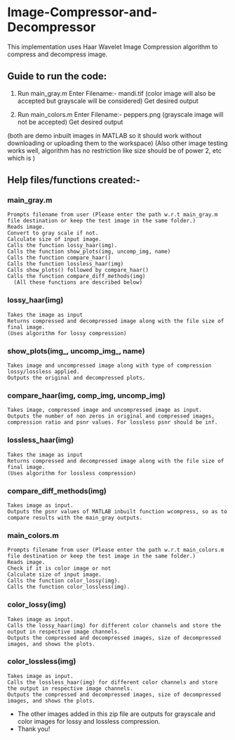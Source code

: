 # Image-Compressor-and-Decompressor
This implementation uses Haar Wavelet Image Compression algorithm to compress and decompress image.

## Guide to run the code:
1. Run main_gray.m
   Enter Filename:- mandi.tif (color image will also be accepted but grayscale will be considered)
   Get desired output

2. Run main_colors.m
   Enter Filename:- peppers.png (grayscale image will not be accepted)
   Get desired output

(both are demo inbuilt images in MATLAB so it should work without downloading or uploading them to the workspace)
(Also other image testing works well, algorithm has no restriction like size should be of power 2, etc which is )

## Help files/functions created:-

### main_gray.m
	Prompts filename from user (Please enter the path w.r.t main_gray.m file destination or keep the test image in the same folder.)
	Reads image.
	Convert to gray scale if not.
	Calculate size of input image.
	Calls the function lossy_haar(img).
	Calls the function show_plots(img, uncomp_img, name)
	Calls the function compare_haar()
	Calls the function lossless_haar(img)
	Calls show_plots() followed by compare_haar()
	Calls the function compare_diff_methods(img)
	  (All these functions are described below)

### lossy_haar(img)
	Takes the image as input
	Returns compressed and decompressed image along with the file size of final image.
	(Uses algorithm for lossy compression)

### show_plots(img_, uncomp_img_, name)
	Takes image and uncompressed image along with type of compression lossy/lossless applied.
	Outputs the original and decompressed plots.

### compare_haar(img, comp_img, uncomp_img)
	Takes image, compressed image and uncompressed image as input.
	Outputs the number of non zeros in original and compressed images, compression ratio and psnr values. For lossless psnr should be inf.

### lossless_haar(img)
	Takes the image as input
	Returns compressed and decompressed image along with the file size of final image.
	(Uses algorithm for lossless compression)

### compare_diff_methods(img)
	Takes image as input.
	Outputs the psnr values of MATLAB inbuilt function wcompress, so as to compare results with the main_gray outputs.

### main_colors.m
	Prompts filename from user (Please enter the path w.r.t main_colors.m file destination or keep the test image in the same folder.)
	Reads image.
	Check if it is color image or not
	Calculate size of input image.
	Calls the function color_lossy(img).
	Calls the function color_lossless(img).

### color_lossy(img)
	Takes image as input.
	Calls the lossy_haar(img) for different color channels and store the output in respective image channels.
	Outputs the compressed and decompressed images, size of decompressed images, and shows the plots.

### color_lossless(img)
	Takes image as input.
	Calls the lossless_haar(img) for different color channels and store the output in respective image channels.
	Outputs the compressed and decompressed images, size of decompressed images, and shows the plots.

- The other images added in this zip file are outputs for grayscale and color images for lossy and lossless compression.
- Thank you!
